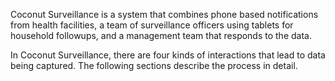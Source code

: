 Coconut Surveillance is a system that combines phone based notifications from health facilities, a team of surveillance officers using tablets for household followups, and a management team that responds to the data.

[](flowchart.png)

In Coconut Surveillance, there are four kinds of interactions that lead to data being captured. The following sections describe the process in detail.





